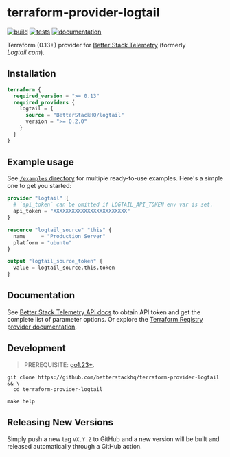 # terraform-provider-logtail
[![build](https://github.com/BetterStackHQ/terraform-provider-logtail/actions/workflows/build.yml/badge.svg?branch=main)](https://github.com/BetterStackHQ/terraform-provider-logtail/actions/workflows/build.yml)
[![tests](https://github.com/BetterStackHQ/terraform-provider-logtail/actions/workflows/test.yml/badge.svg?branch=main)](https://github.com/BetterStackHQ/terraform-provider-logtail/actions/workflows/test.yml)
[![documentation](https://img.shields.io/badge/-documentation-blue)](https://registry.terraform.io/providers/BetterStackHQ/logtail/latest/docs)

Terraform (0.13+) provider for [Better Stack Telemetry](https://betterstack.com/logs) (formerly *Logtail.com*).

## Installation

```terraform
terraform {
  required_version = ">= 0.13"
  required_providers {
    logtail = {
      source = "BetterStackHQ/logtail"
      version = ">= 0.2.0"
    }
  }
}
```

## Example usage

See [`/examples` directory](./examples) for multiple ready-to-use examples.
Here's a simple one to get you started:

```terraform
provider "logtail" {
  # `api_token` can be omitted if LOGTAIL_API_TOKEN env var is set.
  api_token = "XXXXXXXXXXXXXXXXXXXXXXXX"
}

resource "logtail_source" "this" {
  name     = "Production Server"
  platform = "ubuntu"
}

output "logtail_source_token" {
  value = logtail_source.this.token
}
```

## Documentation

See [Better Stack Telemetry API docs](https://betterstack.com/docs/logs/api/getting-started/) to obtain API token and get the complete list of parameter options.
Or explore the [Terraform Registry provider documentation](https://registry.terraform.io/providers/BetterStackHQ/logtail/latest/docs).

## Development

> PREREQUISITE: [go1.23+](https://golang.org/dl/).

```shell script
git clone https://github.com/betterstackhq/terraform-provider-logtail && \
  cd terraform-provider-logtail

make help
```

## Releasing New Versions

Simply push a new tag `vX.Y.Z` to GitHub and a new version will be built and released automatically through a GitHub action.
